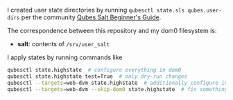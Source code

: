 
I created user state directories by running `qubesctl state.sls qubes.user-dirs`
per the community [Qubes Salt Beginner's Guide](https://forum.qubes-os.org/t/qubes-salt-beginners-guide/20126).

The correspondence between this repository and my dom0 filesystem is:

* **salt**: contents of `/srv/user_salt`

I apply states by running commands like

```sh
qubesctl state.highstate  # configure everything in dom0
qubesctl state.highstate test=True  # only dry-run changes
qubesctl --targets=web-dvm state.highstate  # additionally configure inside web-dvm
qubesctl --targets=web-dvm --skip-dom0 state.highstate  # fix something in web-dvm without touching dom0
```
